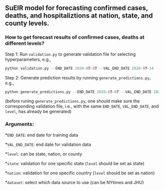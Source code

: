 
## SuEIR model for forecasting confirmed cases, deaths, and hospitaliztions at nation, state, and county levels.

### How to get forecast results of confirmed cases, deaths at different levels?

Step 1: Run ```validation.py``` to generate validation file for selecting hyperparameters, e.g.,
```python
python validation.py --END_DATE 2020-07-07 --VAL_END_DATE 2020-07-14  --level state
```

Step 2: Generate prediction results by running ```generate_predictions.py```, e.g.,
```python
python generate_predictions.py --END_DATE 2020-07-07 --VAL_END_DATE 2020-07-14 --level state
```
(before runing ```generate_predictions.py```, one should make sure the corresponding validation file, i.e., with the same ```END_DATE```, ```VAL_END_DATE```, and ```level```, has already be generated)


### Arguments:
*```END_DATE```: end date for training data

*```VAL_END_DATE```: end date for validation data

*```level```: can be state, nation, or county

*```state```: validation for one specific state (```level``` should be set as state)

*```nation```: validation for one specific country (```level``` should be set as nation)

*```dataset```: select which data source to use (can be NYtimes and JHU)

